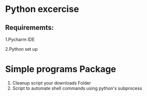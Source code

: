 # Python excercise

Requirememts:
------------
1.Pycharm IDE

2.Python set up

# Simple programs Package 

1. Cleanup script your downloads Folder
2. Script to automate shell commands using python's subprocess 
